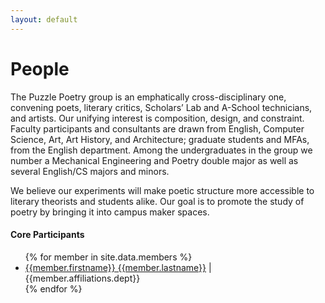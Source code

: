 ```yaml
---
layout: default
---
```


# People

The Puzzle Poetry group is an emphatically cross-disciplinary one, convening poets, literary critics, Scholars’ Lab and A-School technicians, and artists. Our unifying interest is composition, design, and constraint. Faculty participants and consultants are drawn from English, Computer Science, Art, Art History, and Architecture; graduate students and MFAs, from the English department. Among the undergraduates in the group we number a Mechanical Engineering and Poetry double major as well as several English/CS majors and minors. 

We believe our experiments will make poetic structure more accessible to literary theorists and students alike. Our goal is to promote the study of poetry by bringing it into campus maker spaces. 

#### Core Participants 
<!-- ![LJ_picture](/images/LJ_Lauren.png) -->

<ul>
	{% for member in site.data.members %}
	<li>
		<a href = "{{site.baseurl}}/people/{{member.lastname | downcase}}-{{member.firstname | downcase}}.html">{{member.firstname}} {{member.lastname}}</a> | {{member.affiliations.dept}}
        </li>		
    {% endfor %}
	
</ul>